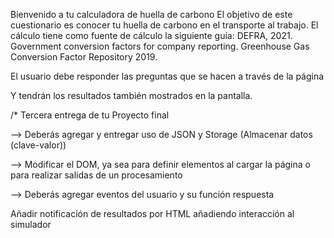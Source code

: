
Bienvenido a tu calculadora de huella de carbono
    El objetivo de este cuestionario es conocer tu huella de carbono en el transporte al trabajo.
    El cálculo tiene como fuente de cálculo la siguiente guía: DEFRA, 2021. Government conversion factors for company reporting. Greenhouse Gas Conversion Factor Repository 2019.

El usuario debe responder las preguntas que se hacen a través de la página 

Y tendrán los resultados también mostrados en la pantalla. 


/* Tercera entrega de tu Proyecto final

--> Deberás agregar y entregar uso de JSON y Storage (Almacenar datos (clave-valor))

--> Modificar el DOM, ya sea para definir elementos al cargar la página o para realizar salidas de un procesamiento 

--> Deberás agregar eventos del usuario y su función respuesta

Añadir notificación de resultados por HTML añadiendo interacción al simulador 



